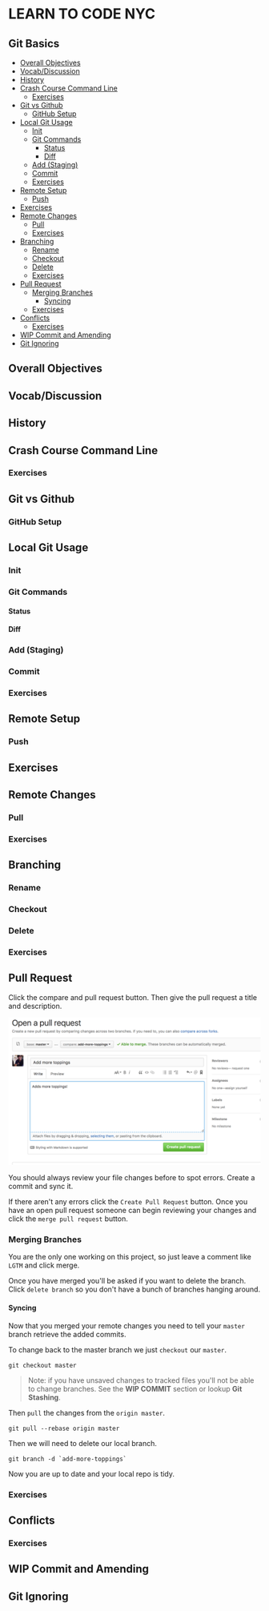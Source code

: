 # LEARN TO CODE NYC
## Git Basics

<!-- toc -->

- [Overall Objectives](#overall-objectives)
- [Vocab/Discussion](#vocabdiscussion)
- [History](#history)
- [Crash Course Command Line](#crash-course-command-line)
  * [Exercises](#exercises)
- [Git vs Github](#git-vs-github)
  * [GitHub Setup](#github-setup)
- [Local Git Usage](#local-git-usage)
  * [Init](#init)
  * [Git Commands](#git-commands)
    + [Status](#status)
    + [Diff](#diff)
  * [Add (Staging)](#add-staging)
  * [Commit](#commit)
  * [Exercises](#exercises-1)
- [Remote Setup](#remote-setup)
  * [Push](#push)
- [Exercises](#exercises-2)
- [Remote Changes](#remote-changes)
  * [Pull](#pull)
  * [Exercises](#exercises-3)
- [Branching](#branching)
  * [Rename](#rename)
  * [Checkout](#checkout)
  * [Delete](#delete)
  * [Exercises](#exercises-4)
- [Pull Request](#pull-request)
  * [Merging Branches](#merging-branches)
    + [Syncing](#syncing)
  * [Exercises](#exercises-5)
- [Conflicts](#conflicts)
  * [Exercises](#exercises-6)
- [WIP Commit and Amending](#wip-commit-and-amending)
- [Git Ignoring](#git-ignoring)

<!-- tocstop -->

## Overall Objectives

## Vocab/Discussion

## History

## Crash Course Command Line

### Exercises

## Git vs Github

### GitHub Setup

## Local Git Usage

### Init

### Git Commands

#### Status

#### Diff 

### Add (Staging)

### Commit

### Exercises

## Remote Setup

### Push

## Exercises

## Remote Changes

### Pull 

### Exercises

## Branching

### Rename

### Checkout

### Delete

### Exercises

## Pull Request

Click the compare and pull request button. Then give the pull request a title and description.

![add pr](new_pr.png)

You should always review your file changes before to spot errors. Create a commit and sync it.

If there aren't any errors click the `Create Pull Request` button. Once you have an open pull request someone can begin reviewing your changes and click the `merge pull request` button.


### Merging Branches

You are the only one working on this project, so just leave a comment like `LGTM` and click merge.

Once you have merged you'll be asked if you want to delete the branch. Click `delete branch` so you don't have a bunch of branches hanging around.


#### Syncing

Now that you merged your remote changes you need to tell your `master` branch retrieve the added commits.

To change back to the master branch we just `checkout` our `master`.

```
git checkout master
```

> Note: if you have unsaved changes to tracked files you'll not be able to change branches. See the **WIP COMMIT** section or lookup **Git Stashing**.

Then `pull` the changes from the `origin master`.

```
git pull --rebase origin master 
```

Then we will need to delete our local branch.

```
git branch -d `add-more-toppings`
```

Now you are up to date and your local repo is tidy.

### Exercises

## Conflicts

### Exercises

## WIP Commit and Amending

## Git Ignoring

